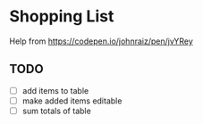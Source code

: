 # Shopping List
Help from
https://codepen.io/johnraiz/pen/jvYRey

## TODO
- [ ] add items to table
- [ ] make added items editable
- [ ] sum totals of table
